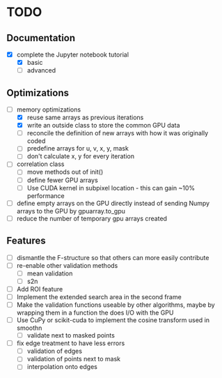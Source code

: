 # TODO

## Documentation
- [x] complete the Jupyter notebook tutorial
   - [x] basic
   - [ ] advanced

## Optimizations
- [ ] memory optimizations
  - [x] reuse same arrays as previous iterations
  - [x] write an outside class to store the common GPU data
  - [ ] reconcile the definition of new arrays with how it was originally coded
  - [ ] predefine arrays for u, v, x, y, mask
  - [ ] don't calculate x, y for every iteration

- [ ] correlation class
  - [ ] move methods out of init()
  - [ ] define fewer GPU arrays
  - [ ] Use CUDA kernel in subpixel location - this can gain ~10% performance

- [ ] define empty arrays on the GPU directly instead of sending Numpy arrays to the GPU by gpuarray.to_gpu
- [ ] reduce the number of temporary gpu arrays created

## Features
- [ ] dismantle the F-structure so that others can more easily contribute
- [ ] re-enable other validation methods
  - [ ] mean validation
  - [ ] s2n
- [ ] Add ROI feature
- [ ] Implement the extended search area in the second frame
- [ ] Make the validation functions useable by other algorithms, maybe by wrapping them in a function the does I/O with the GPU
- [ ] Use CuPy or scikit-cuda to implement the cosine transform used in smoothn
  - [ ] validate next to masked points

- [ ] fix edge treatment to have less errors
  - [ ] validation of edges
  - [ ] validation of points next to mask
  - [ ] interpolation onto edges
